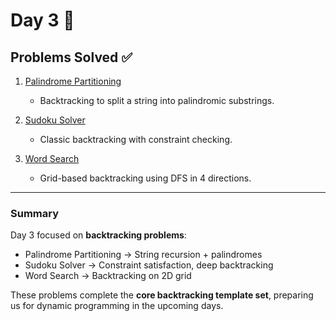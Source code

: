# Day 3 🚀

## Problems Solved ✅

1. [Palindrome Partitioning](https://leetcode.com/problems/palindrome-partitioning/)  
   - Backtracking to split a string into palindromic substrings.

2. [Sudoku Solver](https://leetcode.com/problems/sudoku-solver/)  
   - Classic backtracking with constraint checking.

3. [Word Search](https://leetcode.com/problems/word-search/)  
   - Grid-based backtracking using DFS in 4 directions.

---

### Summary
Day 3 focused on **backtracking problems**:
- Palindrome Partitioning → String recursion + palindromes  
- Sudoku Solver → Constraint satisfaction, deep backtracking  
- Word Search → Backtracking on 2D grid  

These problems complete the **core backtracking template set**, preparing us for dynamic programming in the upcoming days.
